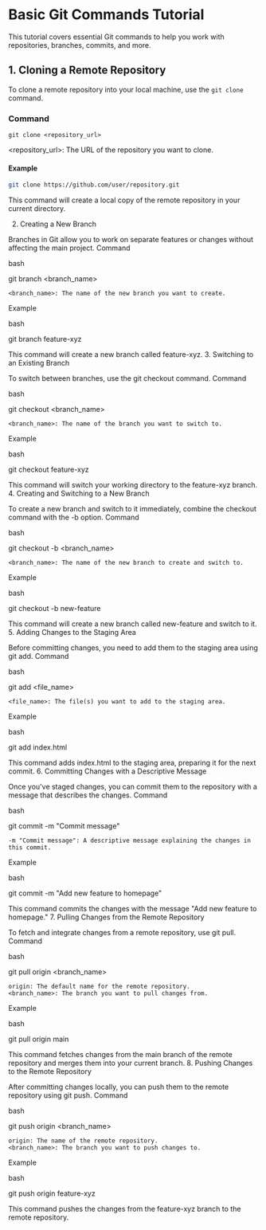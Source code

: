 # Basic Git Commands Tutorial

This tutorial covers essential Git commands to help you work with repositories, branches, commits, and more.

## 1. Cloning a Remote Repository 

To clone a remote repository into your local machine, use the `git clone` command.

### Command

```
git clone <repository_url>
```
<repository_url>: The URL of the repository you want to clone.

#### Example
```bash
git clone https://github.com/user/repository.git
```

This command will create a local copy of the remote repository in your current directory.

2. Creating a New Branch

Branches in Git allow you to work on separate features or changes without affecting the main project.
Command

bash

git branch <branch_name>

    <branch_name>: The name of the new branch you want to create.

Example

bash

git branch feature-xyz

This command will create a new branch called feature-xyz.
3. Switching to an Existing Branch

To switch between branches, use the git checkout command.
Command

bash

git checkout <branch_name>

    <branch_name>: The name of the branch you want to switch to.

Example

bash

git checkout feature-xyz

This command will switch your working directory to the feature-xyz branch.
4. Creating and Switching to a New Branch

To create a new branch and switch to it immediately, combine the checkout command with the -b option.
Command

bash

git checkout -b <branch_name>

    <branch_name>: The name of the new branch to create and switch to.

Example

bash

git checkout -b new-feature

This command will create a new branch called new-feature and switch to it.
5. Adding Changes to the Staging Area

Before committing changes, you need to add them to the staging area using git add.
Command

bash

git add <file_name>

    <file_name>: The file(s) you want to add to the staging area.

Example

bash

git add index.html

This command adds index.html to the staging area, preparing it for the next commit.
6. Committing Changes with a Descriptive Message

Once you've staged changes, you can commit them to the repository with a message that describes the changes.
Command

bash

git commit -m "Commit message"

    -m "Commit message": A descriptive message explaining the changes in this commit.

Example

bash

git commit -m "Add new feature to homepage"

This command commits the changes with the message "Add new feature to homepage."
7. Pulling Changes from the Remote Repository

To fetch and integrate changes from a remote repository, use git pull.
Command

bash

git pull origin <branch_name>

    origin: The default name for the remote repository.
    <branch_name>: The branch you want to pull changes from.

Example

bash

git pull origin main

This command fetches changes from the main branch of the remote repository and merges them into your current branch.
8. Pushing Changes to the Remote Repository

After committing changes locally, you can push them to the remote repository using git push.
Command

bash

git push origin <branch_name>

    origin: The name of the remote repository.
    <branch_name>: The branch you want to push changes to.

Example

bash

git push origin feature-xyz

This command pushes the changes from the feature-xyz branch to the remote repository.
